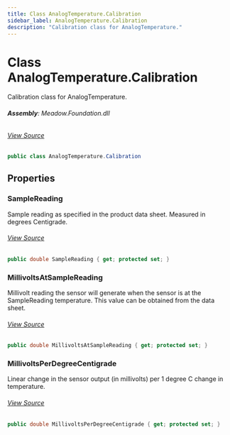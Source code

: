 ```yaml
---
title: Class AnalogTemperature.Calibration
sidebar_label: AnalogTemperature.Calibration
description: "Calibration class for AnalogTemperature."
---
```

# Class AnalogTemperature.Calibration
Calibration class for AnalogTemperature.

###### **Assembly**: Meadow.Foundation.dll
###### [View Source](https://github.com/WildernessLabs/Meadow.Foundation.git/blob/develop/Source/Meadow.Foundation.Core/Sensors/Temperature/AnalogTemperature.Configuration.cs#L11)
```csharp title="Declaration"
public class AnalogTemperature.Calibration
```
## Properties
### SampleReading
Sample reading as specified in the product data sheet.
Measured in degrees Centigrade.
###### [View Source](https://github.com/WildernessLabs/Meadow.Foundation.git/blob/develop/Source/Meadow.Foundation.Core/Sensors/Temperature/AnalogTemperature.Configuration.cs#L17)
```csharp title="Declaration"
public double SampleReading { get; protected set; }
```
### MillivoltsAtSampleReading
Millivolt reading the sensor will generate when the sensor
is at the SampleReading temperature.  This value can be
obtained from the data sheet.
###### [View Source](https://github.com/WildernessLabs/Meadow.Foundation.git/blob/develop/Source/Meadow.Foundation.Core/Sensors/Temperature/AnalogTemperature.Configuration.cs#L24)
```csharp title="Declaration"
public double MillivoltsAtSampleReading { get; protected set; }
```
### MillivoltsPerDegreeCentigrade
Linear change in the sensor output (in millivolts) per 1 degree C
change in temperature.
###### [View Source](https://github.com/WildernessLabs/Meadow.Foundation.git/blob/develop/Source/Meadow.Foundation.Core/Sensors/Temperature/AnalogTemperature.Configuration.cs#L30)
```csharp title="Declaration"
public double MillivoltsPerDegreeCentigrade { get; protected set; }
```
